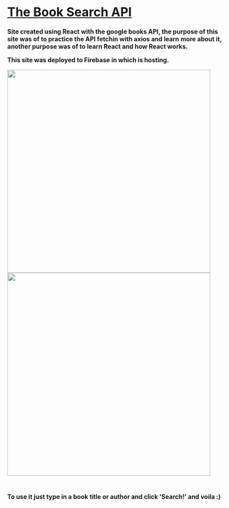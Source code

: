 # <a href="https://thebooksearchapp.web.app" >The Book Search API</a>



<b>Site created using React with the google books API, the purpose of this site was of to practice the API fetchin with axios and learn more about it, another purpose was of to learn React and how 
React works.
  <p>This site was deployed to Firebase in which is hosting.</p></b>

<p style="align="center;">
    <img src="https://raw.githack.com/riannbarbosa/booksearchAPI/main/src/img/photo1.png" width="465vw" >
    <img src="https://raw.githack.com/riannbarbosa/booksearchAPI/main/src/img/Photo2.png" width="465vw" >
</p>
 
 #
 
 <b>To use it just type in a book title or author and click 'Search!' and voila :)</b>

